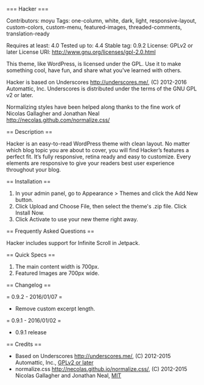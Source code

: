 === Hacker ===

Contributors: moyu
Tags: one-column, white, dark, light, responsive-layout, custom-colors, custom-menu, featured-images, threaded-comments, translation-ready

Requires at least: 4.0
Tested up to: 4.4
Stable tag: 0.9.2
License: GPLv2 or later
License URI: http://www.gnu.org/licenses/gpl-2.0.html

This theme, like WordPress, is licensed under the GPL.
Use it to make something cool, have fun, and share what you've learned with others.

Hacker is based on Underscores http://underscores.me/, (C) 2012-2016 Automattic, Inc.
Underscores is distributed under the terms of the GNU GPL v2 or later.

Normalizing styles have been helped along thanks to the fine work of
Nicolas Gallagher and Jonathan Neal http://necolas.github.com/normalize.css/

== Description ==

Hacker is an easy-to-read WordPress theme with clean layout. No matter which blog topic you are about to cover, you will find Hacker’s features a perfect fit. It’s fully responsive, retina ready and easy to customize. Every elements are responsive to give your readers best user experience throughout your blog.

== Installation ==
	
1. In your admin panel, go to Appearance > Themes and click the Add New button.
2. Click Upload and Choose File, then select the theme's .zip file. Click Install Now.
3. Click Activate to use your new theme right away.

== Frequently Asked Questions ==

Hacker includes support for Infinite Scroll in Jetpack.

== Quick Specs ==

1. The main content width is 700px.
2. Featured Images are 700px wide.

== Changelog ==

= 0.9.2 - 2016/01/07 =
* Remove custom excerpt length.

= 0.9.1 - 2016/01/02 =
* 0.9.1 release

== Credits ==

* Based on Underscores http://underscores.me/, (C) 2012-2015 Automattic, Inc., [GPLv2 or later](https://www.gnu.org/licenses/gpl-2.0.html)
* normalize.css http://necolas.github.io/normalize.css/, (C) 2012-2015 Nicolas Gallagher and Jonathan Neal, [MIT](http://opensource.org/licenses/MIT)
